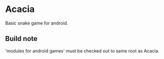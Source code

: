 # Acacia
Basic snake game for android.

## Build note
'modules for android games' must be checked out to same root as Acacia. 
